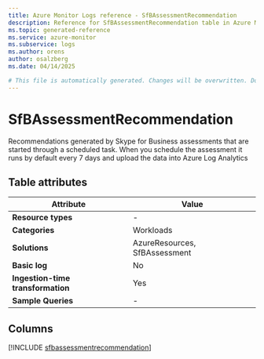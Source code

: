 ```yaml
---
title: Azure Monitor Logs reference - SfBAssessmentRecommendation
description: Reference for SfBAssessmentRecommendation table in Azure Monitor Logs.
ms.topic: generated-reference
ms.service: azure-monitor
ms.subservice: logs
ms.author: orens
author: osalzberg
ms.date: 04/14/2025

# This file is automatically generated. Changes will be overwritten. Do not change this file directly.
---
```


# SfBAssessmentRecommendation

Recommendations generated by Skype for Business assessments that are started through a scheduled task. When you schedule the assessment it runs by default every 7 days and upload the data into Azure Log Analytics


## Table attributes

|Attribute|Value|
|---|---|
|**Resource types**|-|
|**Categories**|Workloads|
|**Solutions**| AzureResources, SfBAssessment|
|**Basic log**|No|
|**Ingestion-time transformation**|Yes|
|**Sample Queries**|-|



## Columns
  
[!INCLUDE [sfbassessmentrecommendation](~/reusable-content/ce-skilling/azure/includes/azure-monitor/reference/tables/sfbassessmentrecommendation-include.md)]
